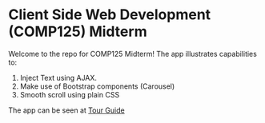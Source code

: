 # Client Side Web Development (COMP125) Midterm

Welcome to the repo for COMP125 Midterm!
The app illustrates capabilities to:
1. Inject Text using AJAX.
2. Make use of Bootstrap components (Carousel)
3. Smooth scroll using plain CSS

The app can be seen at [Tour Guide](https://anirudhbabu.github.io/COMP125-Mid-Term-301105250/)
